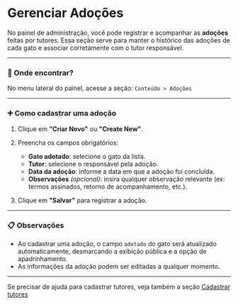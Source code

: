 # Gerenciar Adoções

No painel de administração, você pode registrar e acompanhar as **adoções** feitas por tutores. Essa seção serve para manter o histórico das adoções de cada gato e associar corretamente com o tutor responsável.

---

### 📌 Onde encontrar?

No menu lateral do painel, acesse a seção: `Conteúdo > Adoções`
 



---

### ➕ Como cadastrar uma adoção

1. Clique em **"Criar Novo"** ou **"Create New"**.
2. Preencha os campos obrigatórios:

   - **Gato adotado**: selecione o gato da lista.
   - **Tutor**: selecione o responsável pela adoção.
   - **Data da adoção**: informe a data em que a adoção foi concluída.
   - **Observações** *(opcional)*: insira qualquer observação relevante (ex: termos assinados, retorno de acompanhamento, etc.).

3. Clique em **"Salvar"** para registrar a adoção.

---

### 📋 Observações

- Ao cadastrar uma adoção, o campo `adotado` do gato será atualizado automaticamente, desmarcando a exibição pública e a opção de apadrinhamento.
- As informações da adoção podem ser editadas a qualquer momento.

---

Se precisar de ajuda para cadastrar tutores, veja também a seção [Cadastrar tutores](cadastrar-tutores.md)
